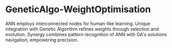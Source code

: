 # GeneticAlgo-WeightOptimisation
ANN employs interconnected nodes for human-like learning. Unique integration with Genetic Algorithm refines weights through selection and evolution. Synergy combines pattern recognition of ANN with GA's solutions navigation, empowering precision.
